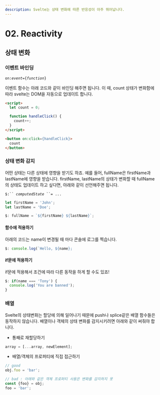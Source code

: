 ```yaml
---
description: Svelte는 상태 변화에 따른 반응성이 아주 뛰어납니다.
---
```


# 02. Reactivity

## 상태 변화

### 이벤트 바인딩

`on:`_`event`_`={`_`function`_`}`

이벤트 함수는 아래 코드와 같이 바인딩 해주면 됩니다. 이 때, count 상태가 변화함에 따라 svelte는 DOM을 자동으로 업데이트 합니다.

```html
<script>
  let count = 0;

  function handleClick() {
    count++;
  }
</script>

<button on:click={handleClick}>
  count
</button>
```

### 상태 변화 감지&#x20;

어떤 상태는 다른 상태에 영향을 받기도 하죠. 예를 들어, fullName은 firstName과 lastName에 영향을 받습니다. firstName, lastName의 상태가 변화할 때 fullName의 상태도 업데이트 하고 싶다면, 아래와 같이 선언해주면 됩니다.

`$:`` `_`computedState`_` ``= ...`

```javascript
let firstName = 'John';
let lastName = 'Doe';

$: fullName = `${firstName} ${lastName}`;
```

#### 함수에 적용하기

아래의 코드는 name이 변경될 때 마다 콘솔에 로그를 찍습니다.

```javascript
$: console.log(`Hello, ${name};
```

#### if문에 적용하기

if문에 적용해서 조건에 따라 다른 동작을 하게 할 수도 있죠!

```javascript
$: if(name === 'Tony') {
  console.log('You are banned');
}
```

### 배열

Svelte의 상태변화는 할당에 의해 일어나기 때문에 push나 splice같은 배열 함수들은 동작하지 않습니다. 배열이나 객체의 상태 변화를 감지시키려면 아래와 같이 써줘야 합니다.

* 통째로 재할당하기

```javascript
array = [...array, newElement];
```

* 배열/객체의 프로퍼티에 직접 접근하기

```javascript
// good
obj.foo = 'bar';

// bad : 아래와 같은 객체 프로퍼티 사용은 변화를 감지하지 못
const {foo} = obj;
foo = 'bar';
```

##
